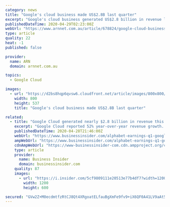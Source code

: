 ```yaml
---
category: news
title: "Google's cloud business made US$2.8B last quarter"
excerpt: "Google's cloud business generated US$2.8 billion in revenue last quarter, up 52 per cent​ from a year ago, according to parent company Alphabet's latest financials."
publishedDateTime: 2020-04-29T02:23:00Z
webUrl: "https://www.arnnet.com.au/article/678824/google-cloud-business-made-us-2-8b-last-quarter/"
type: article
quality: 22
heat: -1
published: false

provider:
  name: ARN
  domain: arnnet.com.au

topics:
  - Google Cloud

images:
  - url: "https://d2bs8hqp6qvsw6.cloudfront.net/article/images/800x800/dimg/google_cloud_2.jpg"
    width: 800
    height: 537
    title: "Google's cloud business made US$2.8B last quarter"

related:
  - title: "Google Cloud generated nearly $2.8 billion in revenue this quarter, up 52% from a year ago"
    excerpt: "Google Cloud reported 52% year-over-year revenue growth. Google Cloud CEO Thomas Kurian has previously spoken about plans to triple its salesforce."
    publishedDateTime: 2020-04-28T21:46:00Z
    webUrl: "https://www.businessinsider.com/alphabet-earnings-q1-google-cloud-revenue-2020-4"
    ampWebUrl: "https://www.businessinsider.com/alphabet-earnings-q1-google-cloud-revenue-2020-4?amp"
    cdnAmpWebUrl: "https://www-businessinsider-com.cdn.ampproject.org/c/s/www.businessinsider.com/alphabet-earnings-q1-google-cloud-revenue-2020-4?amp"
    type: article
    provider:
      name: Business Insider
      domain: businessinsider.com
    quality: 87
    images:
      - url: "https://i.insider.com/5cf9809111e20513e77b4df7?width=1200&format=jpeg"
        width: 1200
        height: 600

secured: "GVw2Z+M0ecdmtfzRtCJ8Qt4XRgoatELfauBgXmFe9fv9+iX6QF0A41LV9aAt5o84gMhZKL+e22LFVzKVHaHPLdlds/+p8C2pAYAYpxMBtqIDUGlcoTuEDSYbtLRAiP/uOQp71o5ePiGtOx1ZX+VZrnDw6meX9Zxpwft46/3M/pRM5uaBhnAVMY48Cg1x4AZRFehUgzvFsKPPwilaVvpEUDFvsktY4hTWGE2PO60ixfNq2wk97riPu5sigm/XUL1LJOSHYOGxK9P9c/Jbw/q74NWaD/zE/Cjo14oBsqizllSCT0tq7wICm5d2KGGNFrnl;bOMhNMrnERpoGmm52zw0WQ=="
---
```


